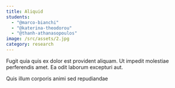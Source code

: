 ```yaml
---
title: Aliquid
students:
  - "@marco-bianchi"
  - "@katerina-theodorou"
  - "@thanh-athanasopoulos"
image: /src/assets/2.jpg
category: research
---
```

Fugit quia quis ex dolor est provident aliquam. Ut impedit molestiae perferendis amet. Ea odit laborum excepturi aut.

Quis illum corporis animi sed repudiandae